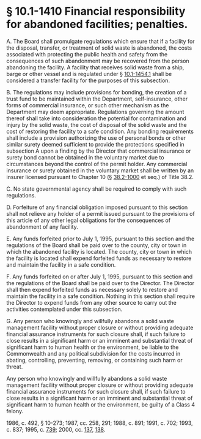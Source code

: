 # § 10.1-1410 Financial responsibility for abandoned facilities; penalties.

<p>A. The Board shall promulgate regulations which ensure that if a facility for the disposal, transfer, or treatment of solid waste is abandoned, the costs associated with protecting the public health and safety from the consequences of such abandonment may be recovered from the person abandoning the facility. A facility that receives solid waste from a ship, barge or other vessel and is regulated under § <a href='http://law.lis.virginia.gov/vacode/10.1-1454.1/'>10.1-1454.1</a> shall be considered a transfer facility for the purposes of this subsection.</p><p>B. The regulations may include provisions for bonding, the creation of a trust fund to be maintained within the Department, self-insurance, other forms of commercial insurance, or such other mechanism as the Department may deem appropriate. Regulations governing the amount thereof shall take into consideration the potential for contamination and injury by the solid waste, the cost of disposal of the solid waste and the cost of restoring the facility to a safe condition. Any bonding requirements shall include a provision authorizing the use of personal bonds or other similar surety deemed sufficient to provide the protections specified in subsection A upon a finding by the Director that commercial insurance or surety bond cannot be obtained in the voluntary market due to circumstances beyond the control of the permit holder. Any commercial insurance or surety obtained in the voluntary market shall be written by an insurer licensed pursuant to Chapter 10 (§ <a href='http://law.lis.virginia.gov/vacode/38.2-1000/'>38.2-1000</a> et seq.) of Title 38.2.</p><p>C. No state governmental agency shall be required to comply with such regulations.</p><p>D. Forfeiture of any financial obligation imposed pursuant to this section shall not relieve any holder of a permit issued pursuant to the provisions of this article of any other legal obligations for the consequences of abandonment of any facility.</p><p>E. Any funds forfeited prior to July 1, 1995, pursuant to this section and the regulations of the Board shall be paid over to the county, city or town in which the abandoned facility is located. The county, city or town in which the facility is located shall expend forfeited funds as necessary to restore and maintain the facility in a safe condition.</p><p>F. Any funds forfeited on or after July 1, 1995, pursuant to this section and the regulations of the Board shall be paid over to the Director. The Director shall then expend forfeited funds as necessary solely to restore and maintain the facility in a safe condition. Nothing in this section shall require the Director to expend funds from any other source to carry out the activities contemplated under this subsection.</p><p>G. Any person who knowingly and willfully abandons a solid waste management facility without proper closure or without providing adequate financial assurance instruments for such closure shall, if such failure to close results in a significant harm or an imminent and substantial threat of significant harm to human health or the environment, be liable to the Commonwealth and any political subdivision for the costs incurred in abating, controlling, preventing, removing, or containing such harm or threat.</p><p>Any person who knowingly and willfully abandons a solid waste management facility without proper closure or without providing adequate financial assurance instruments for such closure shall, if such failure to close results in a significant harm or an imminent and substantial threat of significant harm to human health or the environment, be guilty of a Class 4 felony.</p><p>1986, c. 492, § 10-273; 1987, cc. 258, 291; 1988, c. 891; 1991, c. 702; 1993, c. 837; 1995, c. <a href='http://lis.virginia.gov/cgi-bin/legp604.exe?951+ful+CHAP0739'>739</a>; 2000, cc. <a href='http://lis.virginia.gov/cgi-bin/legp604.exe?001+ful+CHAP0137'>137</a>, <a href='http://lis.virginia.gov/cgi-bin/legp604.exe?001+ful+CHAP0138'>138</a>.</p>